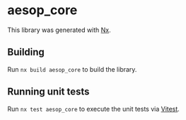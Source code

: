 # aesop_core

This library was generated with [Nx](https://nx.dev).

## Building

Run `nx build aesop_core` to build the library.

## Running unit tests

Run `nx test aesop_core` to execute the unit tests via [Vitest](https://vitest.dev/).
